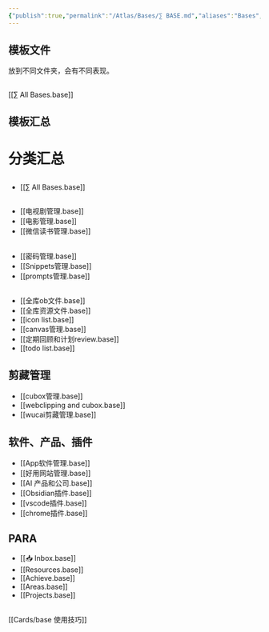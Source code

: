 ```yaml
---
{"publish":true,"permalink":"/Atlas/Bases/∑ BASE.md","aliases":"Bases","created":"2025-05-22","modified":"2025-06-06","published":"2025-07-09T18:42:31.701+08:00","cssclasses":""}
---
```


## 模板文件

放到不同文件夹，会有不同表现。

##


[[∑ All Bases.base]]

## 模板汇总

# 分类汇总

## 

- [[∑ All Bases.base]]

##

- [[电视剧管理.base]]
- [[电影管理.base]]
- [[微信读书管理.base]]

##

- [[密码管理.base]]
- [[Snippets管理.base]]
- [[prompts管理.base]]

##

- [[全库ob文件.base]]
- [[全库资源文件.base]]
- [[icon list.base]]
- [[canvas管理.base]]
- [[定期回顾和计划review.base]]
- [[todo list.base]]

## 剪藏管理

- [[cubox管理.base]]
- [[webclipping and cubox.base]]
- [[wucai剪藏管理.base]]

## 软件、产品、插件

- [[App软件管理.base]]
- [[好用网站管理.base]]
- [[AI 产品和公司.base]]
- [[Obsidian插件.base]]
- [[vscode插件.base]]
- [[chrome插件.base]]

## PARA

- [[📥 Inbox.base]]
- [[Resources.base]]
- [[Achieve.base]]
- [[Areas.base]]
- [[Projects.base]]


## 

[[Cards/base 使用技巧]]